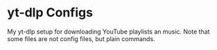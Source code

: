 # yt-dlp Configs
My yt-dlp setup for downloading YouTube playlists an music. Note that some files are not config files, but plain commands.
